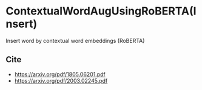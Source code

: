 # ContextualWordAugUsingRoBERTA(Insert)

Insert word by contextual word embeddings (RoBERTA)

## Cite

- https://arxiv.org/pdf/1805.06201.pdf
- https://arxiv.org/pdf/2003.02245.pdf
